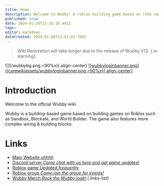 ```yaml
---
title: Home
description: Welcome to Wubby! A roblox building game based on (the now content deleted) World Builder.
published: true
date: 2024-01-26T22:16:16.491Z
tags: 
editor: markdown
dateCreated: 2024-01-08T13:41:03.769Z
---
```


> Wiki Renovation will take longer due to the release of Wubby V12. 
{.is-warning}

[](comment**t:1705766400:C**)

![](/wubbybg.png =90%x){.align-center}
[![wubbyloginbanner.png](/corewikiassets/wubbyloginbanner.png =90%x){.align-center}](/login)

# <i class="fa-regular fa-hand-wave"></i> Introduction

Welcome to the official Wubby wiki

Wubby is a building-based game based on building games on Roblox such as Sandbox, Blockate, and World Builder. The game also features more complex wiring & building blocks.

# <i class="fa-duotone fa-link-simple"></i> Links
- [<i class="fa-solid fa-globe"></i> Main Website *uhhhh*](https://wubbygame.com/)
- [<i class="fa-brands fa-discord"></i> Discord server *Come chat with us here and get game updates!*](https://discord.gg/YHtthk2dYX)
- [Roblox game *Updated frequently*](https://www.roblox.com/games/12519560096/Wubby)
- [<i class="fa-solid fa-user-group"></i> Roblox group *Come join the group for events!*](https://www.roblox.com/groups/16993480)
- [<i class="fa-solid fa-shirt"></i> Wubby Merch *Rock the Wubby look!*](https://www.roblox.com/catalog?Category=1&CreatorName=Wubby%20Fan%20Club&CreatorType=Group&salesTypeFilter=1)
{.links-list}